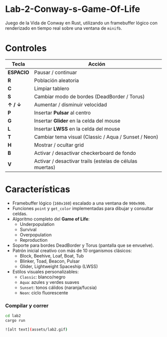 # Lab-2-Conway-s-Game-Of-Life

Juego de la Vida de Conway en Rust, utilizando un framebuffer lógico con renderizado en tiempo real sobre una ventana de `minifb`.  


# Controles

| Tecla | Acción |
|-------|--------|
| **ESPACIO** | Pausar / continuar |
| **R** | Población aleatoria |
| **C** | Limpiar tablero |
| **S** | Cambiar modo de bordes (DeadBorder / Torus) |
| **↑ / ↓** | Aumentar / disminuir velocidad |
| **P** | Insertar **Pulsar** al centro |
| **G** | Insertar **Glider** en la celda del mouse |
| **L** | Insertar **LWSS** en la celda del mouse |
| **T** | Cambiar tema visual (Classic / Aqua / Sunset / Neon) |
| **H** | Mostrar / ocultar grid |
| **B** | Activar / desactivar checkerboard de fondo |
| **V** | Activar / desactivar trails (estelas de células muertas) |


# Características

- Framebuffer lógico (`160x160`) escalado a una ventana de `900x900`.
- Funciones `point` y `get_color` implementadas para dibujar y consultar celdas.
- Algoritmo completo del **Game of Life**:
  - Underpopulation
  - Survival
  - Overpopulation
  - Reproduction
- Soporte para bordes DeadBorder y Torus (pantalla que se envuelve).
- Patrón inicial creativo con más de 10 organismos clásicos:
  - Block, Beehive, Loaf, Boat, Tub  
  - Blinker, Toad, Beacon, Pulsar  
  - Glider, Lightweight Spaceship (LWSS)
- Estilos visuales personalizables:
  - `Classic`: blanco/negro  
  - `Aqua`: azules y verdes suaves  
  - `Sunset`: tonos cálidos (naranja/fucsia)  
  - `Neon`: ciclo fluorescente


### Compilar y correr
```bash
cd lab2
cargo run

![alt text](assets/lab2.gif)
